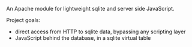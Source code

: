 An Apache module for lightweight sqlite and server side JavaScript.

Project goals:
  * direct access from HTTP to sqlite data, bypassing any scripting layer
  * JavaScript behind the database, in a sqlite virtual table